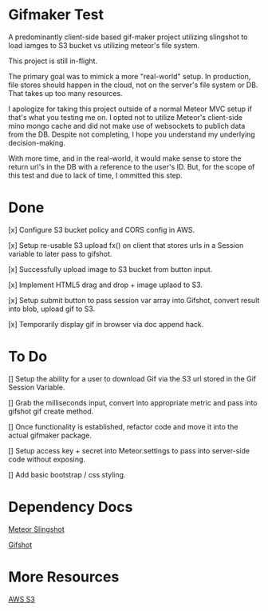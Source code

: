 # Gifmaker Test
A predominantly client-side based gif-maker project utilizing slingshot to load iamges to S3 bucket vs utilizing meteor's file system. 

This project is still in-flight.

The primary goal was to mimick a more "real-world" setup. In production, file stores should happen in the cloud, not on the server's file system or DB. That takes up too many resources.

I apologize for taking this project outside of a normal Meteor MVC setup if that's what you testing me on. I opted not to utilize Meteor's client-side mino mongo cache and did not make use of websockets to publich data from the DB. Despite not completing, I hope you understand my underlying decision-making.

With more time, and in the real-world, it would make sense to store the return url's in the DB with a reference to the user's ID. But, for the scope of this test and due to lack of time, I ommitted this step.

# Done
[x]
Configure S3 bucket policy and CORS config in AWS.

[x]
Setup re-usable S3 upload fx() on client that stores urls in a Session variable to later pass to gifshot.

[x]
Successfully upload image to S3 bucket from button input.

[x]
Implement HTML5 drag and drop + image uplaod to S3.

[x]
Setup submit button to pass session var array into Gifshot, convert result into blob, upload gif to S3.

[x]
Temporarily display gif in browser via doc append hack.

# To Do
[]
Setup the ability for a user to download Gif via the S3 url stored in the Gif Session Variable. 

[]
Grab the milliseconds input, convert into appropriate metric and pass into gifshot gif create method.

[]
Once functionality is established, refactor code and move it into the actual gifmaker package.

[]
Setup access key + secret into Meteor.settings to pass into server-side code without exposing.

[]
Add basic bootstrap / css styling.


# Dependency Docs
[Meteor Slingshot](https://github.com/CulturalMe/meteor-slingshot)

[Gifshot](https://github.com/yahoo/gifshot)

# More Resources
[AWS S3](http://docs.aws.amazon.com/sdk-for-javascript/v2/developer-guide/s3-example-photo-album.html) 
